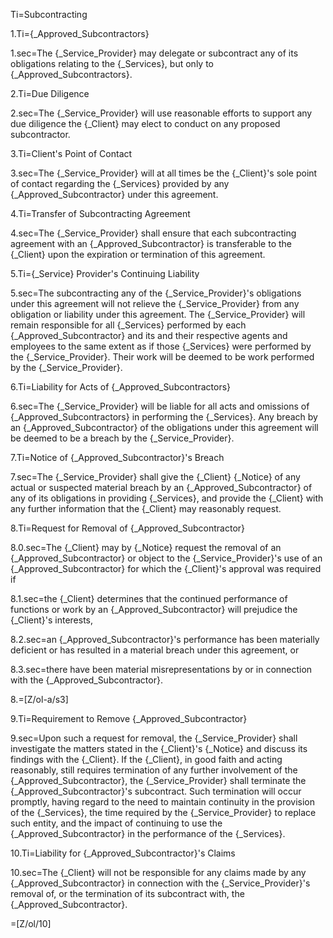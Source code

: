 Ti=Subcontracting

1.Ti={_Approved_Subcontractors}

1.sec=The {_Service_Provider} may delegate or subcontract any of its obligations relating to the {_Services}, but only to {_Approved_Subcontractors}.

2.Ti=Due Diligence

2.sec=The {_Service_Provider} will use reasonable efforts to support any due diligence the {_Client} may elect to conduct on any proposed subcontractor.

3.Ti=Client's Point of Contact

3.sec=The {_Service_Provider} will at all times be the {_Client}'s sole point of contact regarding the {_Services} provided by any {_Approved_Subcontractor} under this agreement.

4.Ti=Transfer of Subcontracting Agreement

4.sec=The {_Service_Provider} shall ensure that each subcontracting agreement with an {_Approved_Subcontractor} is transferable to the {_Client} upon the expiration or termination of this agreement.

5.Ti={_Service} Provider's Continuing Liability

5.sec=The subcontracting any of the {_Service_Provider}'s obligations under this agreement will not relieve the {_Service_Provider} from any obligation or liability under this agreement. The {_Service_Provider} will remain responsible for all {_Services} performed by each {_Approved_Subcontractor} and its and their respective agents and employees to the same extent as if those {_Services} were performed by the {_Service_Provider}. Their work will be deemed to be work performed by the {_Service_Provider}.

6.Ti=Liability for Acts of {_Approved_Subcontractors}

6.sec=The {_Service_Provider} will be liable for all acts and omissions of {_Approved_Subcontractors} in performing the {_Services}. Any breach by an {_Approved_Subcontractor} of the obligations under this agreement will be deemed to be a breach by the {_Service_Provider}.

7.Ti=Notice of {_Approved_Subcontractor}'s Breach

7.sec=The {_Service_Provider} shall give the {_Client} {_Notice} of any actual or suspected material breach by an {_Approved_Subcontractor} of any of its obligations in providing {_Services}, and provide the {_Client} with any further information that the {_Client} may reasonably request.

8.Ti=Request for Removal of {_Approved_Subcontractor}

8.0.sec=The {_Client} may by {_Notice} request the removal of an {_Approved_Subcontractor} or object to the {_Service_Provider}'s use of an {_Approved_Subcontractor} for which the {_Client}'s approval was required if

8.1.sec=the {_Client} determines that the continued performance of functions or work by an {_Approved_Subcontractor} will prejudice the {_Client}'s interests,

8.2.sec=an {_Approved_Subcontractor}'s performance has been materially deficient or has resulted in a material breach under this agreement, or

8.3.sec=there have been material misrepresentations by or in connection with the {_Approved_Subcontractor}.

8.=[Z/ol-a/s3]

9.Ti=Requirement to Remove {_Approved_Subcontractor}

9.sec=Upon such a request for removal, the {_Service_Provider} shall investigate the matters stated in the {_Client}'s {_Notice} and discuss its findings with the {_Client}. If the {_Client}, in good faith and acting reasonably, still requires termination of any further involvement of the {_Approved_Subcontractor}, the {_Service_Provider} shall terminate the {_Approved_Subcontractor}'s subcontract. Such termination will occur promptly, having regard to the need to maintain continuity in the provision of the {_Services}, the time required by the {_Service_Provider} to replace such entity, and the impact of continuing to use the {_Approved_Subcontractor} in the performance of the {_Services}.

10.Ti=Liability for {_Approved_Subcontractor}'s Claims

10.sec=The {_Client} will not be responsible for any claims made by any {_Approved_Subcontractor} in connection with the {_Service_Provider}'s removal of, or the termination of its subcontract with, the {_Approved_Subcontractor}.

=[Z/ol/10]
